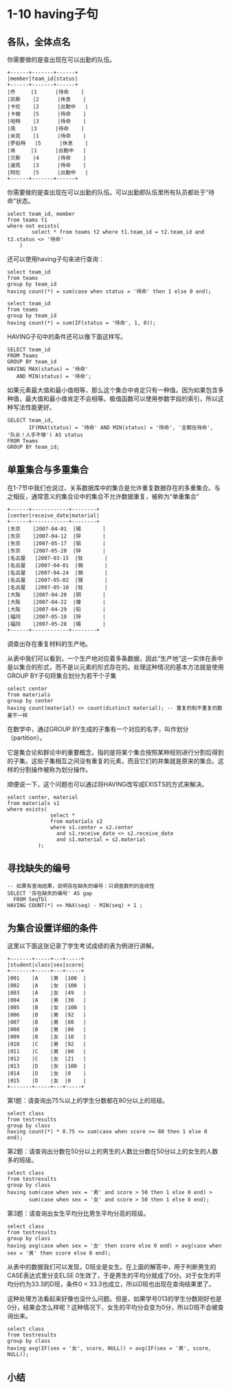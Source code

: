 # 1-10 having子句

## 各队，全体点名

你需要做的是查出现在可以出勤的队伍。

```
+------+-------+------+
|member|team_id|status|
+------+-------+------+
|乔     |1      |待命    |
|凯斯    |2      |休息    |
|卡伦    |2      |出勤中   |
|卡根    |5      |待命    |
|哈特    |3      |待命    |
|简     |3      |待命    |
|米克    |1      |待命    |
|罗伯特   |5      |休息    |
|肯     |1      |出勤中   |
|贝斯    |4      |待命    |
|迪克    |3      |待命    |
|阿伦    |5      |出勤中   |
+------+-------+------+

```

你需要做的是查出现在可以出勤的队伍。可以出勤即队伍里所有队员都处于“待命”状态。

```mysql
select team_id, member
from teams t1
where not exists(
        select * from teams t2 where t1.team_id = t2.team_id and t2.status <> '待命'
    )

```

还可以使用having子句来进行查询：

```mysql
select team_id
from teams
group by team_id
having count(*) = sum(case when status = '待命' then 1 else 0 end);

select team_id
from teams
group by team_id
having count(*) = sum(IF(status = '待命', 1, 0));
```

HAVING子句中的条件还可以像下面这样写。

```mysql
SELECT team_id
FROM Teams
GROUP BY team_id
HAVING MAX(status) = '待命'
   AND MIN(status) = '待命';
```

如果元素最大值和最小值相等，那么这个集合中肯定只有一种值。因为如果包含多种值，最大值和最小值肯定不会相等。极值函数可以使用参数字段的索引，所以这种写法性能更好。

```mysql
SELECT team_id,
       IF(MAX(status) = '待命' AND MIN(status) = '待命', '全都在待命', '队长！人手不够') AS status
FROM Teams
GROUP BY team_id;
```

## 单重集合与多重集合

在1-7节中我们也说过，关系数据库中的集合是允许重复数据存在的多重集合。与之相反，通常意义的集合论中的集合不允许数据重复，被称为“单重集合”

```
+------+------------+--------+
|center|receive_date|material|
+------+------------+--------+
|东京    |2007-04-01  |锡       |
|东京    |2007-04-12  |锌       |
|东京    |2007-05-17  |铝       |
|东京    |2007-05-20  |锌       |
|名古屋   |2007-03-15  |钛       |
|名古屋   |2007-04-01  |钢       |
|名古屋   |2007-04-24  |钢       |
|名古屋   |2007-05-02  |镁       |
|名古屋   |2007-05-10  |钛       |
|大阪    |2007-04-20  |铜       |
|大阪    |2007-04-22  |镍       |
|大阪    |2007-04-29  |铅       |
|福冈    |2007-05-10  |锌       |
|福冈    |2007-05-28  |锡       |
+------+------------+--------+

```

调查出存在重复材料的生产地。

从表中我们可以看到，一个生产地对应着多条数据，因此“生产地”这一实体在表中是以集合的形式，而不是以元素的形式存在的。处理这种情况的基本方法就是使用GROUP BY子句将集合划分为若干个子集

```mysql
select center
from materials
group by center
having count(material) <> count(distinct material); -- 重复的和不重复的数量不一样
```

在数学中，通过GROUP BY生成的子集有一个对应的名字，叫作划分（partition）。

它是集合论和群论中的重要概念，指的是将某个集合按照某种规则进行分割后得到的子集。这些子集相互之间没有重复的元素，而且它们的并集就是原来的集合。这样的分割操作被称为划分操作。

顺便说一下，这个问题也可以通过将HAVING改写成EXISTS的方式来解决。

```mysql
select center, material
from materials s1
where exists(
              select *
              from materials s2
              where s1.center = s2.center
                and s1.receive_date <> s2.receive_date
                and s1.material = s2.material
          );
```

## 寻找缺失的编号

```mysql
-- 如果有查询结果，说明存在缺失的编号：只调查数列的连续性
SELECT '存在缺失的编号' AS gap
  FROM SeqTbl
HAVING COUNT(*) <> MAX(seq) - MIN(seq) + 1 ;
```

## 为集合设置详细的条件

这里以下面这张记录了学生考试成绩的表为例进行讲解。

```
+-------+-----+---+-----+
|student|class|sex|score|
+-------+-----+---+-----+
|001    |A    |男  |100  |
|002    |A    |女  |100  |
|003    |A    |女  |49   |
|004    |A    |男  |30   |
|005    |B    |女  |100  |
|006    |B    |男  |92   |
|007    |B    |男  |80   |
|008    |B    |男  |80   |
|009    |B    |女  |10   |
|010    |C    |男  |92   |
|011    |C    |男  |80   |
|012    |C    |女  |21   |
|013    |D    |女  |100  |
|014    |D    |女  |0    |
|015    |D    |女  |0    |
+-------+-----+---+-----+

```

第1题：请查询出75%以上的学生分数都在80分以上的班级。

```mysql
select class
from testresults
group by class
having count(*) * 0.75 <= sum(case when score >= 80 then 1 else 0 end);
```

第2题：请查询出分数在50分以上的男生的人数比分数在50分以上的女生的人数多的班级。

```mysql
select class
from testresults
group by class
having sum(case when sex = '男' and score > 50 then 1 else 0 end) >
       sum(case when sex = '女' and score > 50 then 1 else 0 end);
```

第3题：请查询出女生平均分比男生平均分高的班级。

```mysql
select class
from testresults
group by class
having avg(case when sex = '女' then score else 0 end) > avg(case when sex = '男' then score else 0 end);
```

从表中的数据我们可以发现，D班全是女生。在上面的解答中，用于判断男生的CASE表达式里分支ELSE 0生效了，于是男生的平均分就成了0分。对于女生的平均分约为33.3的D班，条件0 < 33.3也成立，所以D班也出现在查询结果里了。

这种处理方法看起来好像也没什么问题。但是，如果学号013的学生分数刚好也是0分，结果会怎么样呢？这种情况下，女生的平均分会变为0分，所以D班不会被查询出来。

```mysql
select class
from testresults
group by class
having avg(IF(sex = '女', score, NULL)) > avg(IF(sex = '男', score, NULL));
```

## 小结

